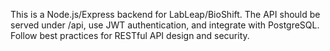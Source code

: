 <!-- Use this file to provide workspace-specific custom instructions to Copilot. For more details, visit https://code.visualstudio.com/docs/copilot/copilot-customization#_use-a-githubcopilotinstructionsmd-file -->

This is a Node.js/Express backend for LabLeap/BioShift. The API should be served under /api, use JWT authentication, and integrate with PostgreSQL. Follow best practices for RESTful API design and security.
